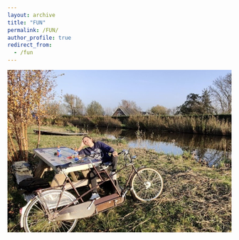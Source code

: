```yaml
---
layout: archive
title: "FUN"
permalink: /FUN/
author_profile: true
redirect_from:
  - /fun
---
```


![alt text](/images/fun1.jpg "fun1")
